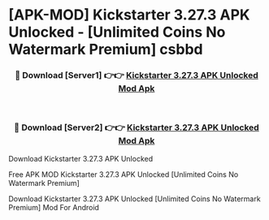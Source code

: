 # [APK-MOD] Kickstarter 3.27.3 APK Unlocked - [Unlimited Coins No Watermark Premium] csbbd



<div align="center">
<h3>🔴 Download [Server1] 👉👉 <a href="https://momento.my/?title=Kickstarter_3.27.3_APK_Unlocked">Kickstarter 3.27.3 APK Unlocked Mod Apk</a></h3><br>

<h3>🔴 Download [Server2] 👉👉 <a href="https://momento.my/?title=Kickstarter_3.27.3_APK_Unlocked">Kickstarter 3.27.3 APK Unlocked Mod Apk</a></h3>
</div>



Download Kickstarter 3.27.3 APK Unlocked 

Free APK MOD Kickstarter 3.27.3 APK Unlocked [Unlimited Coins No Watermark Premium]

Download Kickstarter 3.27.3 APK Unlocked [Unlimited Coins No Watermark Premium] Mod For Android
